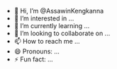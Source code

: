 - 👋 Hi, I’m @AssawinKengkanna
- 👀 I’m interested in ...
- 🌱 I’m currently learning ...
- 💞️ I’m looking to collaborate on ...
- 📫 How to reach me ...
- 😄 Pronouns: ...
- ⚡ Fun fact: ...

<!---
AssawinKengkanna/AssawinKengkanna is a ✨ special ✨ repository because its `README.md` (this file) appears on your GitHub profile.
You can click the Preview link to take a look at your changes.
--->
